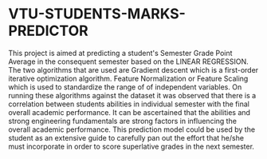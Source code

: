 # VTU-STUDENTS-MARKS-PREDICTOR

This project is aimed at predicting a student's Semester Grade Point Average in the consequent semester based on the LINEAR REGRESSION. The two algorithms that are used are  Gradient descent which is a first-order iterative optimization algorithm.  Feature Normalization or Feature Scaling which is used to standardize the range of of independent variables.   On running these algorithms against the dataset it was observed that there is a correlation between students abilities in individual semester with the final overall academic performance. It can be ascertained that the abilities and strong engineering fundamentals are strong factors in influencing the overall academic performance.  This prediction model could be used by the student as an extensive guide to carefully pan out the effort that he/she must incorporate in order to score superlative grades in the next semester.  
